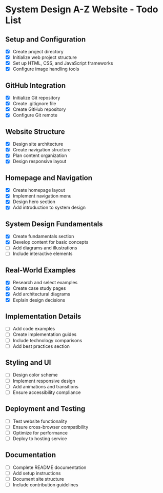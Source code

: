 # System Design A-Z Website - Todo List

## Setup and Configuration
- [x] Create project directory
- [x] Initialize web project structure
- [x] Set up HTML, CSS, and JavaScript frameworks
- [x] Configure image handling tools

## GitHub Integration
- [x] Initialize Git repository
- [x] Create .gitignore file
- [x] Create GitHub repository
- [x] Configure Git remote

## Website Structure
- [x] Design site architecture
- [x] Create navigation structure
- [x] Plan content organization
- [x] Design responsive layout

## Homepage and Navigation
- [x] Create homepage layout
- [x] Implement navigation menu
- [x] Design hero section
- [x] Add introduction to system design

## System Design Fundamentals
- [x] Create fundamentals section
- [x] Develop content for basic concepts
- [ ] Add diagrams and illustrations
- [ ] Include interactive elements

## Real-World Examples
- [x] Research and select examples
- [x] Create case study pages
- [x] Add architectural diagrams
- [x] Explain design decisions

## Implementation Details
- [ ] Add code examples
- [ ] Create implementation guides
- [ ] Include technology comparisons
- [ ] Add best practices section

## Styling and UI
- [ ] Design color scheme
- [ ] Implement responsive design
- [ ] Add animations and transitions
- [ ] Ensure accessibility compliance

## Deployment and Testing
- [ ] Test website functionality
- [ ] Ensure cross-browser compatibility
- [ ] Optimize for performance
- [ ] Deploy to hosting service

## Documentation
- [ ] Complete README documentation
- [ ] Add setup instructions
- [ ] Document site structure
- [ ] Include contribution guidelines
